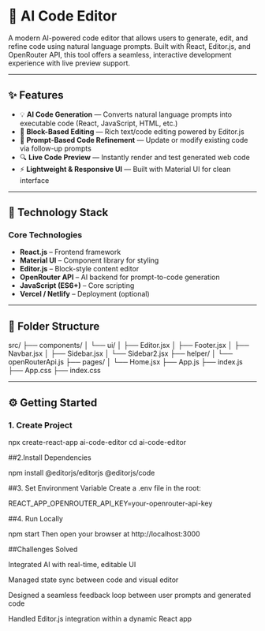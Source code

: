 # 🧠 AI Code Editor

A modern AI-powered code editor that allows users to generate, edit, and refine code using natural language prompts. Built with React, Editor.js, and OpenRouter API, this tool offers a seamless, interactive development experience with live preview support.

---

## ✨ Features

- 💡 **AI Code Generation** — Converts natural language prompts into executable code (React, JavaScript, HTML, etc.)
- 📝 **Block-Based Editing** — Rich text/code editing powered by Editor.js
- 🔁 **Prompt-Based Code Refinement** — Update or modify existing code via follow-up prompts
- 🔍 **Live Code Preview** — Instantly render and test generated web code
- ⚡ **Lightweight & Responsive UI** — Built with Material UI for clean interface

---

## 🧱 Technology Stack

### Core Technologies

- **React.js** – Frontend framework  
- **Material UI** – Component library for styling  
- **Editor.js** – Block-style content editor  
- **OpenRouter API** – AI backend for prompt-to-code generation  
- **JavaScript (ES6+)** – Core scripting  
- **Vercel / Netlify** – Deployment (optional)

---

## 📁 Folder Structure

src/
├── components/
│ └── ui/
│ ├── Editor.jsx
│ ├── Footer.jsx
│ ├── Navbar.jsx
│ ├── Sidebar.jsx
│ └── Sidebar2.jsx
├── helper/
│ └── openRouterApi.js
├── pages/
│ └── Home.jsx
├── App.js
├── index.js
├── App.css
├── index.css



---

## ⚙️ Getting Started

### 1. Create Project


npx create-react-app ai-code-editor
cd ai-code-editor

##2.Install Dependencies

npm install @editorjs/editorjs @editorjs/code

##3. Set Environment Variable
Create a .env file in the root:


REACT_APP_OPENROUTER_API_KEY=your-openrouter-api-key

##4. Run Locally

npm start
Then open your browser at http://localhost:3000

##Challenges Solved

Integrated AI with real-time, editable UI

Managed state sync between code and visual editor

Designed a seamless feedback loop between user prompts and generated code

Handled Editor.js integration within a dynamic React app



